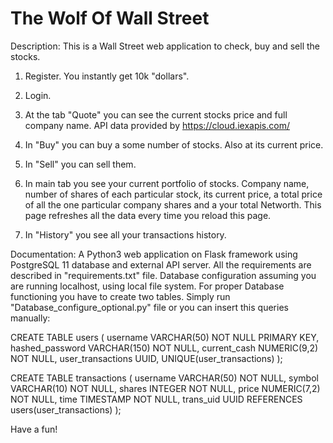# The Wolf Of Wall Street

Description:
  This is a Wall Street web application to check, buy and sell the stocks.
  
  1. Register. You instantly get 10k "dollars".
  
  2. Login.
  
  3. At the tab "Quote" you can see the current stocks price and full company name. 
     API data provided by https://cloud.iexapis.com/
     
  4. In "Buy" you can buy a some number of stocks. Also at its current price.
  
  5. In "Sell" you can sell them.
  
  6. In main tab you see your current portfolio of stocks. Company name, number of shares of each particular stock, 
     its current price, a total price of all the one particular company shares and a your total Networth.
     This page refreshes all the data every time you reload this page.
  
  7. In "History" you see all your transactions history.
  

Documentation:
  A Python3 web application on Flask framework using PostgreSQL 11 database and external API server.
  All the requirements are described in "requirements.txt" file.
  Database configuration assuming you are running localhost, using local file system. 
  For proper Database functioning you have to create two tables. Simply run "Database_configure_optional.py" file 
  or you can insert this queries manually:
  
CREATE TABLE users (
    username VARCHAR(50) NOT NULL PRIMARY KEY,
    hashed_password VARCHAR(150) NOT NULL,
    current_cash NUMERIC(9,2) NOT NULL,
    user_transactions UUID,
    UNIQUE(user_transactions)
);

CREATE TABLE transactions (
    username VARCHAR(50) NOT NULL,
    symbol VARCHAR(10) NOT NULL, 
    shares INTEGER NOT NULL,
    price NUMERIC(7,2) NOT NULL,
    time TIMESTAMP NOT NULL,
    trans_uid UUID REFERENCES users(user_transactions)
);

  
Have a fun!  

